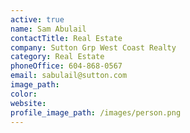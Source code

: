 ```yaml
---
active: true
name: Sam Abulail
contactTitle: Real Estate
company: Sutton Grp West Coast Realty
category: Real Estate
phoneOffice: 604-868-0567
email: sabulail@sutton.com
image_path:
color:
website:
profile_image_path: /images/person.png
---
```




